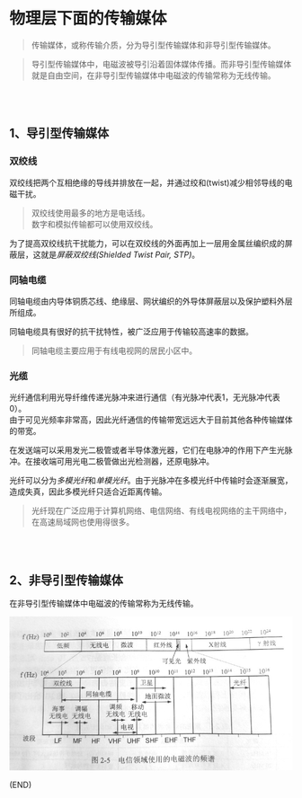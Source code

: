 # 物理层下面的传输媒体    

> 传输媒体，或称传输介质，分为导引型传输媒体和非导引型传输媒体。    

> 导引型传输媒体中，电磁波被导引沿着固体媒体传播。而非导引型传输媒体就是自由空间，在非导引型传输媒体中电磁波的传输常称为无线传输。    

<br />
<br />

## 1、导引型传输媒体    

### 双绞线    

双绞线把两个互相绝缘的导线并排放在一起，并通过绞和(twist)减少相邻导线的电磁干扰。    

> 双绞线使用最多的地方是电话线。    
> 数字和模拟传输都可以使用双绞线。    

为了提高双绞线抗干扰能力，可以在双绞线的外面再加上一层用金属丝编织成的屏蔽层，这就是*屏蔽双绞线(Shielded Twist Pair, STP)*。    

### 同轴电缆    

同轴电缆由内导体铜质芯线、绝缘层、网状编织的外导体屏蔽层以及保护塑料外层所组成。    

同轴电缆具有很好的抗干扰特性，被广泛应用于传输较高速率的数据。    

> 同轴电缆主要应用于有线电视网的居民小区中。    


### 光缆    

光纤通信利用光导纤维传递光脉冲来进行通信（有光脉冲代表1，无光脉冲代表0）。    
由于可见光频率非常高，因此光纤通信的传输带宽远远大于目前其他各种传输媒体的带宽。    

在发送端可以采用发光二极管或者半导体激光器，它们在电脉冲的作用下产生光脉冲。在接收端可用光电二极管做出光检测器，还原电脉冲。    

光纤可以分为*多模光纤*和*单模光纤*。由于光脉冲在多模光纤中传输时会逐渐展宽，造成失真，因此多模光纤只适合近距离传输。    

> 光纤现在广泛应用于计算机网络、电信网络、有线电视网络的主干网络中，在高速局域网也使用得很多。    


<br />
<br />

## 2、非导引型传输媒体    

在非导引型传输媒体中电磁波的传输常称为无线传输。    

<img src="Images/ElectromagneticSpectrum.jpg" />    


(END)  


